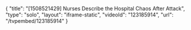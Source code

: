 {
    "title": "[1508521429] Nurses Describe the Hospital Chaos After Attack",
    "type": "solo",
    "layout": "iframe-static",
    "videoId": "123185914",
    "url": "\/tvpembed\/123185914"
}
